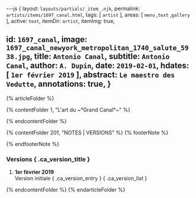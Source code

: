 ---js
{
  layout:    `layouts/partials/_item_.njk`,
  permalink: `artists/items/1697_canal.html`,
  tags:      [ `artist` ],
  areas:     [ `menu` ,`text` ,`gallery` ],
  active:    `text`,
  itemDir:   `artist`,
  itemImg:   true,
  
  id:        `1697_canal`,
  image:     `1697_canal_newyork_metropolitan_1740_salute_5938.jpg`,
  title:     `Antonio Canal`,
  subtitle:  `Antonio Canal`,
  author:    `A. Dupin`,
  date:      `2019-02-01`,
  hdates:    [ `1er février 2019` ],
  abstract:  `Le maestro des Vedutte`,
  annotations:  true,
}
---
[comment]: # (======== Article ========)

{% articleFolder %}

{% contentFolder 1, "L'art du ~°Grand Canal°~" %}

{% endcontentFolder %}

[comment]: # (======== Footnotes ========)

{% contentFolder 201, "NOTES | VERSIONS" %}
{% footerNote %}


{% endfooterNote %}

[comment]: # (======== Historique ========)

### Versions { .ca_version_title }

1. **1er février 2019**  
  Version initiale { .ca_version_entry }
{ .ca_version_list }

{% endcontentFolder %}
{% endarticleFolder %}

